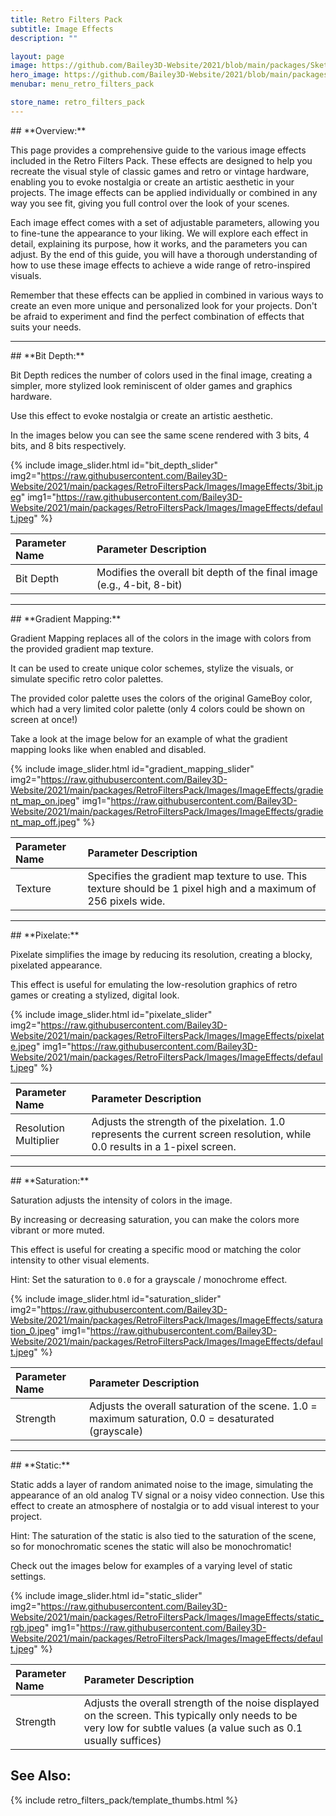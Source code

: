 ```yaml
---
title: Retro Filters Pack
subtitle: Image Effects
description: ""

layout: page
image: https://github.com/Bailey3D-Website/2021/blob/main/packages/SketchIt/banner.png
hero_image: https://github.com/Bailey3D-Website/2021/blob/main/packages/RetroFiltersPack/Images/Gallery/gallery_retro_game_console.jpg?raw=true
menubar: menu_retro_filters_pack

store_name: retro_filters_pack
---
```

<section id="overview"/>
## **Overview:**

This page provides a comprehensive guide to the various image effects included in the Retro Filters Pack. These effects are designed to help you recreate the visual style of classic games and retro or vintage hardware, enabling you to evoke nostalgia or create an artistic aesthetic in your projects. The image effects can be applied individually or combined in any way you see fit, giving you full control over the look of your scenes.

Each image effect comes with a set of adjustable parameters, allowing you to fine-tune the appearance to your liking. We will explore each effect in detail, explaining its purpose, how it works, and the parameters you can adjust. By the end of this guide, you will have a thorough understanding of how to use these image effects to achieve a wide range of retro-inspired visuals.

Remember that these effects can be applied in combined in various ways to create an even more unique and personalized look for your projects. Don't be afraid to experiment and find the perfect combination of effects that suits your needs.

---

<section id="bit_depth"/>
## **Bit Depth:**

Bit Depth redices the number of colors used in the final image, creating a simpler, more stylized look reminiscent of older games and graphics hardware.

Use this effect to evoke nostalgia or create an artistic aesthetic.

In the images below you can see the same scene rendered with 3 bits, 4 bits, and 8 bits respectively.

{% include image_slider.html id="bit_depth_slider" img2="https://raw.githubusercontent.com/Bailey3D-Website/2021/main/packages/RetroFiltersPack/Images/ImageEffects/3bit.jpeg"  img1="https://raw.githubusercontent.com/Bailey3D-Website/2021/main/packages/RetroFiltersPack/Images/ImageEffects/default.jpeg" %}

|<b>Parameter Name</b>|<b>Parameter Description</b>|
|:---|:---|
|Bit Depth|Modifies the overall bit depth of the final image (e.g., 4-bit, 8-bit)|

---

<section id="gradient_mapping"/>
## **Gradient Mapping:**

Gradient Mapping replaces all of the colors in the image with colors from the provided gradient map texture.

It can be used to create unique color schemes, stylize the visuals, or simulate specific retro color palettes.

The provided color palette uses the colors of the original GameBoy color, which had a very limited color palette (only 4 colors could be shown on screen at once!)

Take a look at the image below for an example of what the gradient mapping looks like when enabled and disabled.

{% include image_slider.html id="gradient_mapping_slider" img2="https://raw.githubusercontent.com/Bailey3D-Website/2021/main/packages/RetroFiltersPack/Images/ImageEffects/gradient_map_on.jpeg"  img1="https://raw.githubusercontent.com/Bailey3D-Website/2021/main/packages/RetroFiltersPack/Images/ImageEffects/gradient_map_off.jpeg" %}

|<b>Parameter Name</b>|<b>Parameter Description</b>|
|:---|:---|
|Texture|Specifies the gradient map texture to use. This texture should be 1 pixel high and a maximum of 256 pixels wide.|

---

<section id="pixelate"/>
## **Pixelate:**

Pixelate simplifies the image by reducing its resolution, creating a blocky, pixelated appearance.

This effect is useful for emulating the low-resolution graphics of retro games or creating a stylized, digital look.

{% include image_slider.html id="pixelate_slider" img2="https://raw.githubusercontent.com/Bailey3D-Website/2021/main/packages/RetroFiltersPack/Images/ImageEffects/pixelate.jpeg" img1="https://raw.githubusercontent.com/Bailey3D-Website/2021/main/packages/RetroFiltersPack/Images/ImageEffects/default.jpeg" %}

|<b>Parameter Name</b>|<b>Parameter Description</b>|
|:---|:---|
|Resolution Multiplier|Adjusts the strength of the pixelation. 1.0 represents the current screen resolution, while 0.0 results in a 1-pixel screen.|

---

<section id="saturation"/>
## **Saturation:**

Saturation adjusts the intensity of colors in the image.

By increasing or decreasing saturation, you can make the colors more vibrant or more muted.

This effect is useful for creating a specific mood or matching the color intensity to other visual elements.

Hint: Set the saturation to `0.0` for a grayscale / monochrome effect.

{% include image_slider.html id="saturation_slider" img2="https://raw.githubusercontent.com/Bailey3D-Website/2021/main/packages/RetroFiltersPack/Images/ImageEffects/saturation_0.jpeg" img1="https://raw.githubusercontent.com/Bailey3D-Website/2021/main/packages/RetroFiltersPack/Images/ImageEffects/default.jpeg" %}

|<b>Parameter Name</b>|<b>Parameter Description</b>|
|:---|:---|
|Strength|	Adjusts the overall saturation of the scene. 1.0 = maximum saturation, 0.0 = desaturated (grayscale)|

---

<section id="static"/>
## **Static:**

Static adds a layer of random animated noise to the image, simulating the appearance of an old analog TV signal or a noisy video connection. Use this effect to create an atmosphere of nostalgia or to add visual interest to your project.

Hint: The saturation of the static is also tied to the saturation of the scene, so for monochromatic scenes the static will also be monochromatic!

Check out the images below for examples of a varying level of static settings.

{% include image_slider.html id="static_slider" img2="https://raw.githubusercontent.com/Bailey3D-Website/2021/main/packages/RetroFiltersPack/Images/ImageEffects/static_rgb.jpeg" img1="https://raw.githubusercontent.com/Bailey3D-Website/2021/main/packages/RetroFiltersPack/Images/ImageEffects/default.jpeg" %}


|<b>Parameter Name</b>|<b>Parameter Description</b>|
|:---|:---|
|Strength|Adjusts the overall strength of the noise displayed on the screen. This typically only needs to be very low for subtle values (a value such as 0.1 usually suffices)|


## **See Also:**

{% include retro_filters_pack/template_thumbs.html %}